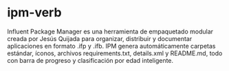 # ipm-verb
Influent Package Manager es una herramienta de empaquetado modular creada por Jesús Quijada para organizar, distribuir y documentar aplicaciones en formato .ifp y .ifb. IPM genera automáticamente carpetas estándar, íconos, archivos requirements.txt, details.xml y README.md, todo con barra de progreso y clasificación por edad inteligente.
